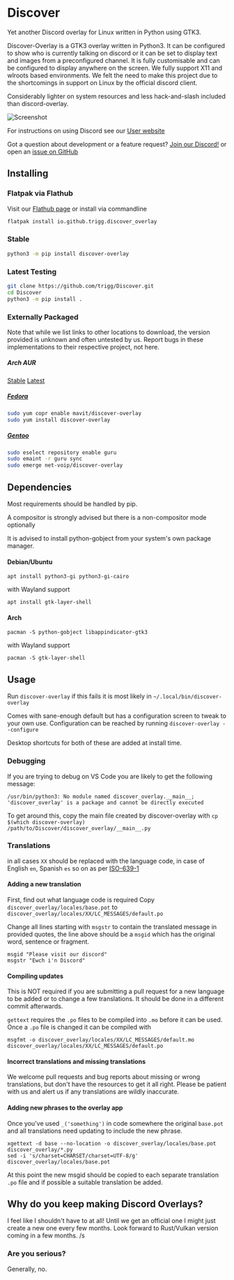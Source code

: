 # Discover
Yet another Discord overlay for Linux written in Python using GTK3.

Discover-Overlay is a GTK3 overlay written in Python3. It can be configured to show who is currently talking on discord or it can be set to display text and images from a preconfigured channel. It is fully customisable and can be configured to display anywhere on the screen. We fully support X11 and wlroots based environments. We felt the need to make this project due to the shortcomings in support on Linux by the official discord client.

Considerably lighter on system resources and less hack-and-slash included than discord-overlay.

![Screenshot](https://trigg.github.io/Discover/overlay_on_deck.jpg)

For instructions on using Discord see our [User website](https://trigg.github.io/Discover/)

Got a question about development or a feature request? [Join our Discord!](https://discord.gg/jRKWMuDy5V) or open an [issue on GitHub](https://github.com/trigg/Discover/issues)

## Installing

### Flatpak via Flathub

Visit our [Flathub page](https://flathub.org/apps/details/io.github.trigg.discover_overlay) or install via commandline

```bash
flatpak install io.github.trigg.discover_overlay
```



### Stable
```bash
python3 -m pip install discover-overlay
```

### Latest Testing
```bash
git clone https://github.com/trigg/Discover.git
cd Discover
python3 -m pip install .
```

### Externally Packaged 

Note that while we list links to other locations to download, the version provided is unknown and often untested by us. Report bugs in these implementations to their respective project, not here.

##### Arch AUR

[Stable](https://aur.archlinux.org/packages/discover-overlay/)
[Latest](https://aur.archlinux.org/packages/discover-overlay-git/)

##### [Fedora](https://copr.fedorainfracloud.org/coprs/mavit/discover-overlay/)

```bash
sudo yum copr enable mavit/discover-overlay
sudo yum install discover-overlay
```

##### [Gentoo](https://gpo.zugaina.org/net-voip/discover-overlay)

```bash
sudo eselect repository enable guru
sudo emaint -r guru sync
sudo emerge net-voip/discover-overlay
```

## Dependencies

Most requirements should be handled by pip.

A compositor is strongly advised but there is a non-compositor mode optionally

It is advised to install python-gobject from your system's own package manager.

#### Debian/Ubuntu

`apt install python3-gi python3-gi-cairo`

with Wayland support

`apt install gtk-layer-shell`

#### Arch

`pacman -S python-gobject libappindicator-gtk3`

with Wayland support

`pacman -S gtk-layer-shell`


## Usage

Run `discover-overlay` if this fails it is most likely in `~/.local/bin/discover-overlay`

Comes with sane-enough default but has a configuration screen to tweak to your own use. Configuration can be reached by running `discover-overlay --configure`

Desktop shortcuts for both of these are added at install time.

### Debugging
If you are trying to debug on VS Code you are likely to get the following message:
```
/usr/bin/python3: No module named discover_overlay.__main__; 'discover_overlay' is a package and cannot be directly executed
```

To get around this, copy the main file created by discover-overlay with ``cp $(which discover-overlay) /path/to/Discover/discover_overlay/__main__.py``

### Translations

in all cases `XX` should be replaced with the language code, in case of English `en`, Spanish `es` so on as per [ISO-639-1](https://en.wikipedia.org/wiki/List_of_ISO_639-1_codes)

#### Adding a new translation

First, find out what language code is required
Copy `discover_overlay/locales/base.pot` to `discover_overlay/locales/XX/LC_MESSAGES/default.po`

Change all lines starting with `msgstr` to contain the translated message in provided quotes, the line above should be a `msgid` which has the original word, sentence or fragment.

```
msgid "Please visit our discord"
msgstr "Ewch i'n Discord"
```

#### Compiling updates

This is NOT required if you are submitting a pull request for a new language to be added or to change a few translations. It should be done in a different commit afterwards.

`gettext` requires the `.po` files to be compiled into `.mo` before it can be used. Once a `.po` file is changed it can be compiled with 

`msgfmt -o discover_overlay/locales/XX/LC_MESSAGES/default.mo discover_overlay/locales/XX/LC_MESSAGES/default.po`

#### Incorrect translations and missing translations

We welcome pull requests and bug reports about missing or wrong translations, but don't have the resources to get it all right. Please be patient with us and alert us if any translations are wildly inaccurate.

#### Adding new phrases to the overlay app

Once you've used `_('something')` in code somewhere the original `base.pot` and all translations need updating to include the new phrase.

```
xgettext -d base --no-location -o discover_overlay/locales/base.pot discover_overlay/*.py
sed -i 's/charset=CHARSET/charset=UTF-8/g' discover_overlay/locales/base.pot
```

At this point the new msgid should be copied to each separate translation `.po` file and if possible a suitable translation be added.

## Why do you keep making Discord Overlays?

I feel like I shouldn't have to at all! Until we get an official one I might just create a new one every few months. Look forward to Rust/Vulkan version coming in a few months. /s

### Are you serious?

Generally, no.

